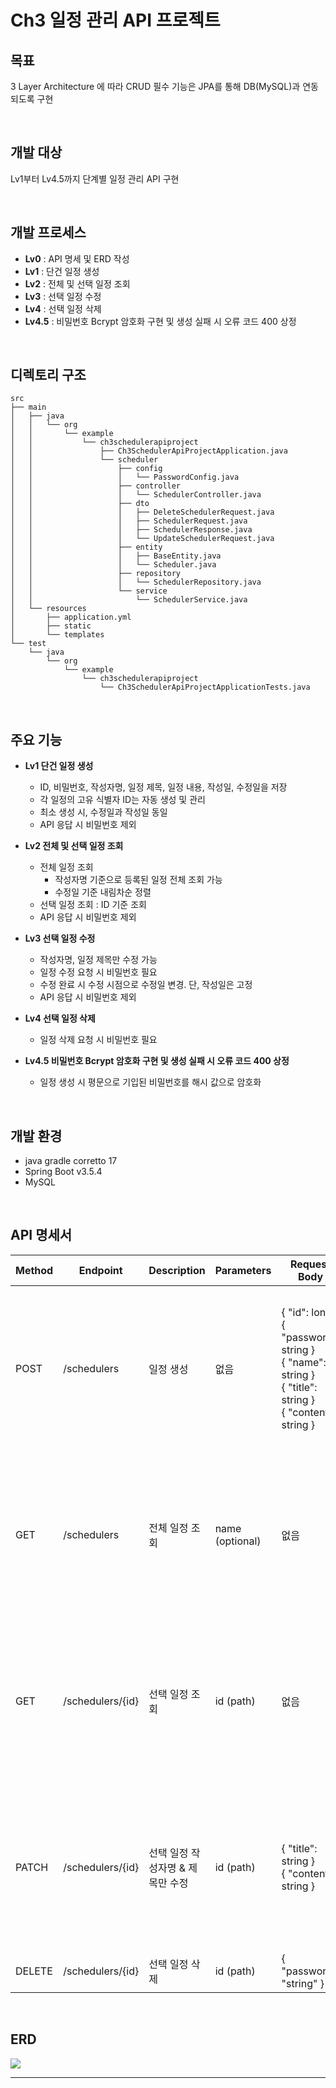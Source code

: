 # Ch3 일정 관리 API 프로젝트

## 목표
3 Layer Architecture 에 따라 CRUD 필수 기능은 JPA를 통해 DB(MySQL)과 연동되도록 구현

<br>

## 개발 대상
Lv1부터 Lv4.5까지 단계별 일정 관리 API 구현

<br>

## 개발 프로세스
- **Lv0** : API 명세 및 ERD 작성 
- **Lv1** : 단건 일정 생성
- **Lv2** : 전체 및 선택 일정 조회
- **Lv3** : 선택 일정 수정
- **Lv4** : 선택 일정 삭제
- **Lv4.5** : 비밀번호 Bcrypt 암호화 구현 및 생성 실패 시 오류 코드 400 상정

<br>

## 디렉토리 구조
```
src
├── main
│   ├── java
│   │   └── org
│   │       └── example
│   │           └── ch3schedulerapiproject
│   │               ├── Ch3SchedulerApiProjectApplication.java
│   │               └── scheduler
│   │                   ├── config
│   │                   │   └── PasswordConfig.java
│   │                   ├── controller
│   │                   │   └── SchedulerController.java
│   │                   ├── dto
│   │                   │   ├── DeleteSchedulerRequest.java
│   │                   │   ├── SchedulerRequest.java
│   │                   │   ├── SchedulerResponse.java
│   │                   │   └── UpdateSchedulerRequest.java
│   │                   ├── entity
│   │                   │   ├── BaseEntity.java
│   │                   │   └── Scheduler.java
│   │                   ├── repository
│   │                   │   └── SchedulerRepository.java
│   │                   └── service
│   │                       └── SchedulerService.java
│   └── resources
│       ├── application.yml
│       ├── static
│       └── templates
└── test
    └── java
        └── org
            └── example
                └── ch3schedulerapiproject
                    └── Ch3SchedulerApiProjectApplicationTests.java
```
<br>

## 주요 기능
- **Lv1 단건 일정 생성**
  - ID, 비밀번호, 작성자명, 일정 제목, 일정 내용, 작성일, 수정일을 저장
  - 각 일정의 고유 식별자 ID는 자동 생성 및 관리
  - 최소 생성 시, 수정일과 작성일 동일
  - API 응답 시 비밀번호 제외
 
- **Lv2 전체 및 선택 일정 조회**  
  - 전체 일정 조회
    - 작성자명 기준으로 등록된 일정 전체 조회 가능
    - 수정일 기준 내림차순 정렬
  - 선택 일정 조회 : ID 기준 조회
  - API 응답 시 비밀번호 제외
 
- **Lv3 선택 일정 수정**  
  - 작성자명, 일정 제목만 수정 가능
  - 일정 수정 요청 시 비밀번호 필요
  - 수정 완료 시 수정 시점으로 수정일 변경. 단, 작성일은 고정
  - API 응답 시 비밀번호 제외
    
- **Lv4 선택 일정 삭제**  
  - 일정 삭제 요청 시 비밀번호 필요
 
- **Lv4.5 비밀번호 Bcrypt 암호화 구현 및 생성 실패 시 오류 코드 400 상정**
  - 일정 생성 시 평문으로 기입된 비밀번호를 해시 값으로 암호화
 
<br> 

## 개발 환경
- java gradle corretto 17
- Spring Boot v3.5.4
- MySQL

<br>

## API 명세서
| Method | Endpoint | Description | Parameters | Request Body | Response | Status Code | Error Codes |
| --- | ---| --- | --- | --- | --- | --- | --- |
| POST | /schedulers | 일정 생성 | 없음 | { "id": long } <br> { "password": string } <br> { "name": string } <br> { "title": string } <br> { "content": string } | { "id": long } <br> { "title": string } <br> { "content": string } <br> { "name": string } <br> { "createdAt": string } <br> { "modifiedAt": string } | 200 OK | 400 Bad Request |
| GET | /schedulers | 전체 일정 조회 | name (optional) | 없음 | { "id": long } <br> { "name": string } <br> { "title": string } <br> { "content": string } <br> { "createdAt": string } <br> { "modifiedAt": string } | 200 OK | 404 Not Found |
| GET | /schedulers/{id} | 선택 일정 조회 | id (path) | 없음 | { "id": long } <br> { "name": string } <br> { "title": string } <br> { "content": string } <br> { "createdAt": string } <br> { "modifiedAt": string } | 200 OK | 404 Not Found |
| PATCH | /schedulers/{id} | 선택 일정 작성자명 & 제목만 수정 | id (path) | { "title": string } <br> { "content": string } | { "id": long } <br> { "name": string } <br> { "title": string } <br> { "content": string } <br> { "createdAt": string } <br> { "modifiedAt": string } | 200 OK  | 404 Not Found <br> 401 UNAUTHORIZED |
| DELETE | /schedulers/{id} | 선택 일정 삭제 | id (path)       | { "password": "string" } | 없음 | 204 No Content | 404 Not Found <br> 401 UNAUTHORIZED |

<br>

## ERD
![](https://velog.velcdn.com/images/moi404/post/c0327376-2434-4992-93db-eeaceed1ecb3/image.png)

***

